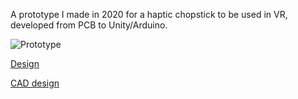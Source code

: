 A prototype I made in 2020 for a haptic chopstick to be used in VR, developed from PCB to Unity/Arduino.

![Prototype](https://github.com/caseyboller/ChopstixVR/assets/36660680/c0741498-0d0e-4614-827f-aa96bf56de80)
 
[Design](https://github.com/caseyboller/ChopstixVR/assets/36660680/1214c257-8176-43c2-80a8-be5d32b23608)

[CAD design](https://github.com/caseyboller/ChopstixVR/assets/36660680/7751c19b-aa32-42bb-81e6-dfa4c7f0dddc)



